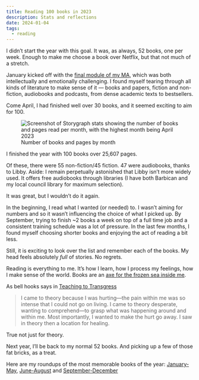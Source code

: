 ```yaml
---
title: Reading 100 books in 2023
description: Stats and reflections
date: 2024-01-04
tags:
  - reading 
---
```


I didn’t start the year with this goal. It was, as always, 52 books, one per week. Enough to make me choose a book over Netflix, but that not much of a stretch. 

January kicked off with the [final module of my MA](https://www.gold.ac.uk/pg/ma-ecology-culture-society/), which was both intellectually and emotionally challenging. I found myself tearing through all kinds of literature to make sense of it — books and papers, fiction and non-fiction, audiobooks and podcasts, from dense academic texts to bestsellers. 

Come April, I had finished well over 30 books, and it seemed exciting to aim for 100.


<figure>
  <img src="https://d2w9rnfcy7mm78.cloudfront.net/25495121/original_723d5f7523e3d308a138fcb155c7dbf8.png?1704304429?bc=0" alt="Screenshot of Storygraph stats showing the number of books and pages read per month, with the highest month being April 2023">
  <figcaption class="small-text">Number of books and pages by month</figcaption>
</figure>

I finished the year with 100 books over 25,607 pages.

Of these, there were 55 non-fiction/45 fiction. 47 were audiobooks, thanks to Libby. Aside: I remain perpetually astonished that Libby isn’t more widely used. It offers free audiobooks through libraries (I have both Barbican and my local council library for maximum selection). 

It was great, but I wouldn’t do it again. 

In the beginning, I read what I wanted (or needed) to. I wasn’t aiming for numbers and so it wasn’t influencing the choice of what I picked up. By September, trying to finish ~2 books a week on top of a full time job and a consistent training schedule was a lot of pressure. In the last few months, I found myself choosing shorter books and enjoying the act of reading a bit less. 

Still, it is exciting to look over the list and remember each of the books. My head feels absolutely _full_ of stories. No regrets. 

Reading is everything to me. It’s how I learn, how I process my feelings, how I make sense of the world. Books are an [axe for the frozen sea inside me](https://www.themarginalian.org/2014/06/06/kafka-on-books-and-reading/).

As bell hooks says in [Teaching to Transgress](https://bellhooksbooks.com/product/teaching-to-transgress/)

> I came to theory because I was hurting—the pain within me was so intense that I could not go on living. I came to theory desperate, wanting to comprehend—to grasp what was happening around and within me. Most importantly, I wanted to make the hurt go away. I saw in theory then a location for healing.

True not just for theory.

Next year, I’ll be back to my normal 52 books. And picking up a few of those fat bricks, as a treat. 

Here are my roundups of the most memorable books of the year: [January-May](/writing/book-roundup-jan-may-2023), [June-August](/writing/book-roundup-june-aug-2023) and [September-December](writing/book-roundup-sept-dec-2023)
